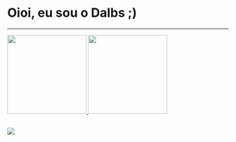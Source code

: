 # Oioi, eu sou o Dalbs ;) 
------------------------------------------------

 <div>
  <a href="https://github.com/Dalboscogh">
  <img height="180em" src="https://github-readme-stats.vercel.app/api?username=Dalboscogh&show_icons=true&theme=ayu-mirage&include_all_commits=true&count_private=true"/>
  <img height="180em" src="https://github-readme-stats.vercel.app/api/top-langs/?username=Dalboscogh&layout=compact&langs_count=7&theme=ayu-mirage"/>
</div>

  
  ##
 
<div > 
  <a href="https://www.linkedin.com/in/dalboscogh" target="_blank"><img src="https://img.shields.io/badge/-LinkedIn-%230077B5?style=for-the-badge&logo=linkedin&logoColor=white" target="_blank"></a> 

</div>

